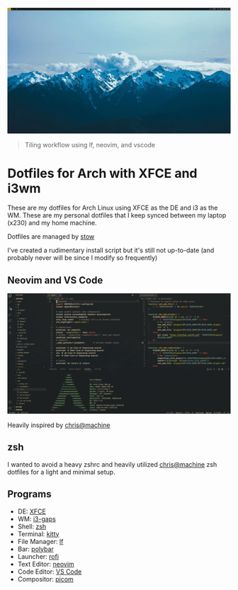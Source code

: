 ![GIF](screenshot/output.gif)

> Tiling workflow using lf, neovim, and vscode

# Dotfiles for Arch with XFCE and i3wm

These are my dotfiles for Arch Linux using XFCE as the DE and i3 as the WM. These are my personal dotfiles that I keep synced between my laptop (x230) and my home machine.

Dotfiles are managed by [stow](https://www.gnu.org/software/stow/)

I've created a rudimentary install script but it's still not up-to-date (and probably never will be since I modify so frequently)

## Neovim and VS Code 

![VS Code with neovim extension](screenshot/vscode-nvim.png)

Heavily inspired by [chris@machine](https://www.youtube.com/watch?v=g4dXZ0RQWdw)

## zsh

I wanted to avoid a heavy zshrc and heavily utilized [chris@machine](https://www.youtube.com/watch?v=bTLYiNvRIVI) zsh dotfiles for a light and minimal setup.

## Programs 

- DE: [XFCE](https://www.xfce.org/)
- WM: [i3-gaps](https://github.com/Airblader/i3gaps/)
- Shell: [zsh](https://github.com/zsh-users/zsh)
- Terminal: [kitty](https://github.com/kovidgoyal/kitty)
- File Manager: [lf](https://github.com/gokcehan/lf)
- Bar: [polybar](https://github.com/polybar/polybar)
- Launcher: [rofi](https://github.com/davatorium/rofi)
- Text Editor: [neovim](https://github.com/neovim/neovim)
- Code Editor: [VS Code](https://code.visualstudio.com/)
- Compositor: [picom](https://github.com/yshui/picom)
